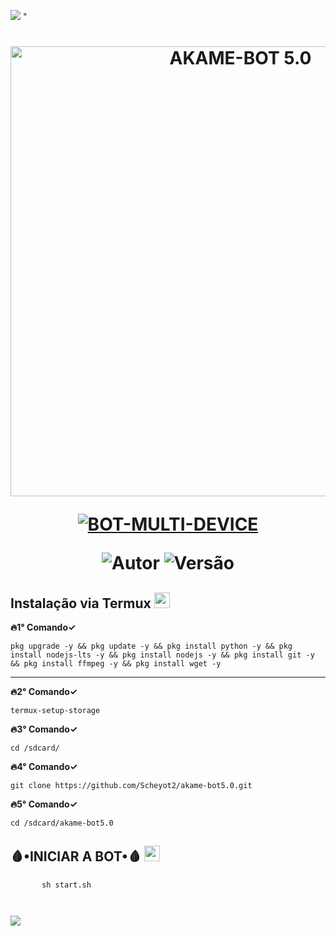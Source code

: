 <img src="https://readme-typing-svg.herokuapp.com/?font=mono&size=30&duration=4000&color=FF0000&center=falso&vCenter=falso&lines=𝐀𝐊𝐀𝐌𝐄-𝐁𝐎𝐓+V5.0;𝐁𝐎𝐓 𝐌𝐔𝐋𝐓𝐈+𝐃𝐄𝐕𝐈𝐂𝐄;1000+𝐂𝐎𝐌𝐀𝐍𝐃𝐎𝐒+2023;𝕸.𝕾𝖈𝖍𝖊𝖞𝖔𝖙-𝕯𝖔𝖒𝖎𝖓𝖆✰✰✰✰✰"> "     

<h1 align="center">
<p>
<img src= "https://telegra.ph/file/d30fccee4fe8214f37383.jpg" alt="AKAME-BOT 5.0" width="720">
</p>

<p align="center">
<a href="#"><img title="BOT-MULTI-DEVICE" src="https://img.shields.io/badge/BOT•MULTI•DEVICE-blue?&style=for-the-badge"></a>
</p>

<p align="center">
<img title="Autor" src="https://img.shields.io/badge/Autor-@Scheyot-orange.svg?style=for-the-badge&logo=github"></a>
<img title="Versão" src="https://img.shields.io/badge/Versão-5.0.0-orange.svg?style=for-the-badge&logo=github"></a>
</p>

## Instalação via Termux  <img src="https://user-images.githubusercontent.com/108157095/182052725-6568419a-6a9f-490a-85ea-90b94af694fe.png" height="25px">
**🔥1° Comando✓**
```
pkg upgrade -y && pkg update -y && pkg install python -y && pkg install nodejs-lts -y && pkg install nodejs -y && pkg install git -y && pkg install ffmpeg -y && pkg install wget -y
```
---------------------------

**🔥2° Comando✓**
```
termux-setup-storage
```
**🔥3° Comando✓**
```
cd /sdcard/
```
**🔥4° Comando✓**
```
git clone https://github.com/Scheyot2/akame-bot5.0.git
```
**🔥5° Comando✓**
```
cd /sdcard/akame-bot5.0
```

## 🩸•INICIAR A BOT•🩸 <img src="https://user-images.githubusercontent.com/108157095/182053901-78e4a217-51ba-42a3-8ec5-38ed978ad752.png" height="25px">
```
       sh start.sh
```
```
```
```
```

<img src="https://readme-typing-svg.herokuapp.com/?font=mono&size=30&duration=4000&color=00FF00&center=falso&vCenter=falso&lines=𝖆+𝕽𝖊𝖆𝖑𝖊𝖟𝖆+𝕯𝖔𝖒𝖎𝖓𝖆^-^;@Bronxys+(⁠ノ⁠^⁠_⁠^⁠)⁠ノ;𝕸.𝕾𝖈𝖍𝖊𝖞𝖔𝖙-𝕯𝖔𝖒𝖎𝖓𝖆✰✰✰✰✰">     


